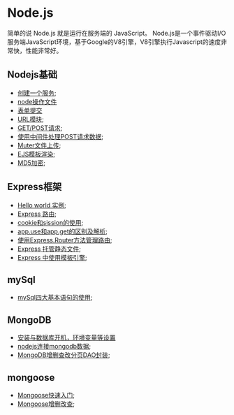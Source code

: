 # Node.js
简单的说 Node.js 就是运行在服务端的 JavaScript。
Node.js是一个事件驱动I/O服务端JavaScript环境，基于Google的V8引擎，V8引擎执行Javascript的速度非常快，性能非常好。

## Nodejs基础
- [创建一个服务](./Marklist/list-1);
- [node操作文件](./Mraklist/list-1/list-1)
- [表单提交](./Mraklist/list-1/list-2)
- [URL模块](./Marklist/list-2);
- [GET/POST请求](./Marklist/list-3);
- [使用中间件处理POST请求数据](./Marklist/list-1/list-3);
- [Muter文件上传](./Marklist/list-1/list-4);
- [EJS模板渲染](./Marklist/list-4);
- [MD5加密](./Marklist/list-5/list-8);

## Express框架
- [Hello world 实例](./Marklist/list-5/list-1);
- [Express 路由](./Marklist/list-5/list-2);
- [cookie和sission的使用](./Marklist/list-5/list-7);
- [app.use和app.get的区别及解析](./Marklist/list-5/list-5);
- [使用Express.Router方法管理路由](./Marklist/list-5/list-6);
- [Express 托管静态文件](./Marklist/list-5/list-3);
- [Express 中使用模板引擎](./Marklist/list-5/list-4);

## mySql
- [mySql四大基本语句的使用](./Marklist/list-5/list-9);

## MongoDB
- [安装与数据库开机，环境变量等设置](https://blog.csdn.net/muguli2008/article/details/80591256)
- [nodejs连接mongodb数据](./Marklist/list-6/list-1);
- [MongoDB增删查改分页DAO封装](./Marklist/list-6/list-2);

## mongoose
- [Mongoose快速入门](./Marklist/list-7/list-1);
- [Mongoose增删改查](./Marklist/list-7/list-2);